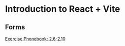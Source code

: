 # Introduction to React + Vite

## Forms

[Exercise Phonebook: 2.6-2.10](https://fullstackopen.com/en/part2/forms#exercises-2-6-2-10)